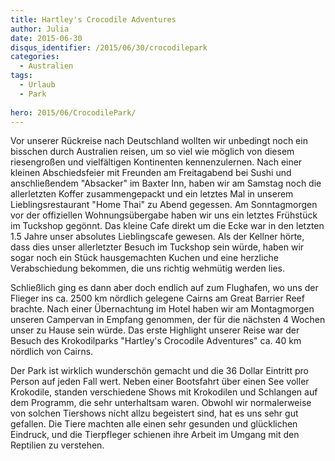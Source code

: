 ```yaml
---
title: Hartley's Crocodile Adventures
author: Julia
date: 2015-06-30
disqus_identifier: /2015/06/30/crocodilepark
categories:
  - Australien
tags:
  - Urlaub
  - Park
 
hero: 2015/06/CrocodilePark/
---
```


Vor unserer Rückreise nach Deutschland wollten wir unbedingt noch ein bisschen durch Australien reisen, um so viel wie möglich von diesem riesengroßen und vielfältigen Kontinenten kennenzulernen. Nach einer kleinen Abschiedsfeier mit Freunden am Freitagabend bei Sushi und anschließendem "Absacker" im Baxter Inn, haben wir am Samstag noch die allerletzten Koffer zusammengepackt und ein letztes Mal in unserem Lieblingsrestaurant "Home Thai" zu Abend gegessen. Am Sonntagmorgen vor der offiziellen Wohnungsübergabe haben wir uns ein letztes Frühstück im Tuckshop gegönnt. Das kleine Cafe direkt um die Ecke war in den letzten 1.5 Jahre unser absolutes Lieblingscafe gewesen. Als der Kellner hörte, dass dies unser allerletzter Besuch im Tuckshop sein würde, haben wir sogar noch ein Stück hausgemachten Kuchen und eine herzliche Verabschiedung bekommen, die uns richtig wehmütig werden lies.

Schließlich ging es dann aber doch endlich auf zum Flughafen, wo uns der Flieger ins ca. 2500 km nördlich gelegene Cairns  am Great Barrier Reef brachte. Nach einer Übernachtung im Hotel haben wir am Montagmorgen unseren Campervan in Empfang genommen, der für die nächsten 4 Wochen unser zu Hause sein würde. Das erste Highlight unserer Reise war der Besuch des Krokodilparks "Hartley's Crocodile Adventures" ca. 40 km nördlich von Cairns. 

Der Park ist wirklich wunderschön gemacht und die 36 Dollar Eintritt pro Person auf jeden Fall wert. Neben einer Bootsfahrt über einen See voller Krokodile, standen verschiedene Shows mit Krokodilen und Schlangen auf dem Programm, die sehr unterhaltsam waren. Obwohl wir normalerweise von solchen Tiershows nicht allzu begeistert sind, hat es uns sehr gut gefallen. Die Tiere machten alle einen sehr gesunden und glücklichen Eindruck, und die Tierpfleger schienen ihre Arbeit im Umgang mit den Reptilien zu verstehen.

 

